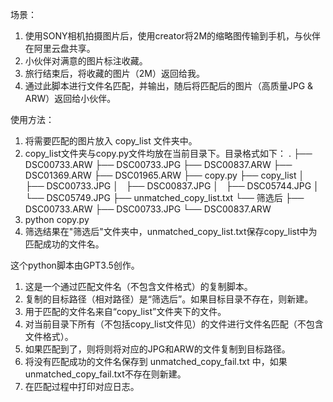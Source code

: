 场景：
1. 使用SONY相机拍摄图片后，使用creator将2M的缩略图传输到手机，与伙伴在阿里云盘共享。
2. 小伙伴对满意的图片标注收藏。
3. 旅行结束后，将收藏的图片（2M）返回给我。
4. 通过此脚本进行文件名匹配，并输出，随后将匹配后的图片（高质量JPG & ARW）返回给小伙伴。

使用方法：
1. 将需要匹配的图片放入 copy_list 文件夹中。
2. copy_list文件夹与copy.py文件均放在当前目录下。目录格式如下：
.
├── DSC00733.ARW
├── DSC00733.JPG
├── DSC00837.ARW
├── DSC01369.ARW
├── DSC01965.ARW
├── copy.py
├── copy_list
│   ├── DSC00733.JPG
│   ├── DSC00837.JPG
│   ├── DSC05744.JPG
│   └── DSC05749.JPG
├── unmatched_copy_list.txt
└── 筛选后
    ├── DSC00733.ARW
    ├── DSC00733.JPG
    └── DSC00837.ARW
3. python copy.py
4. 筛选结果在"筛选后"文件夹中，unmatched_copy_list.txt保存copy_list中为匹配成功的文件名。

这个python脚本由GPT3.5创作。
1. 这是一个通过匹配文件名（不包含文件格式）的复制脚本。
2. 复制的目标路径（相对路径）是“筛选后”。如果目标目录不存在，则新建。
3. 用于匹配的文件名来自“copy_list”文件夹下的文件。
4. 对当前目录下所有（不包括copy_list文件见）的文件进行文件名匹配（不包含文件格式）。
5. 如果匹配到了，则将则将对应的JPG和ARW的文件复制到目标路径。
6. 将没有匹配成功的文件名保存到 unmatched_copy_fail.txt 中，如果unmatched_copy_fail.txt不存在则新建。
7. 在匹配过程中打印对应日志。
